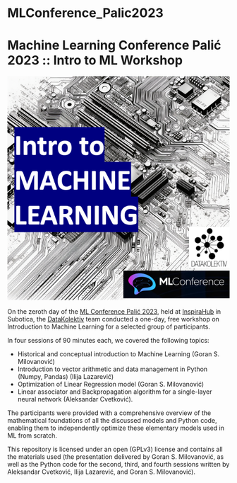 # MLConference_Palic2023

# Machine Learning Conference Palić 2023 :: Intro to ML Workshop

![](DK_ML_ConfPalic2023.png)

On the zeroth day of the [ML Conference Palić 2023](https://ml-conference.rs/), held at [InspiraHub](https://inspirahub.rs/) in Subotica, the [DataKolektiv](https://www.datakolektiv.com/) team conducted a one-day, free workshop on Introduction to Machine Learning for a selected group of participants.

In four sessions of 90 minutes each, we covered the following topics:

- Historical and conceptual introduction to Machine Learning (Goran S. Milovanović)
- Introduction to vector arithmetic and data management in Python (Numpy, Pandas) (Ilija Lazarević)
- Optimization of Linear Regression model (Goran S. Milovanović)
- Linear associator and Backpropagation algorithm for a single-layer neural network (Aleksandar Cvetković).

The participants were provided with a comprehensive overview of the mathematical foundations of all the discussed models and Python code, enabling them to independently optimize these elementary models used in ML from scratch.

This repository is licensed under an open (GPLv3) license and contains all the materials used (the presentation delivered by Goran S. Milovanović, as well as the Python code for the second, third, and fourth sessions written by Aleksandar Cvetković, Ilija Lazarević, and Goran S. Milovanović).
